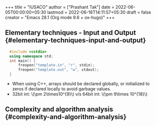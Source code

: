 +++
title = "IUSACO"
author = ["Prashant Tak"]
date = 2022-06-05T00:00:00+05:30
lastmod = 2022-06-16T14:11:57+05:30
draft = false
creator = "Emacs 28.1 (Org mode 9.6 + ox-hugo)"
+++

## Elementary techniques - Input and Output {#elementary-techniques-input-and-output}

```c++
  #include <cstdio>
  using namespace std;
  int main() {
      freopen("template.in", "r", stdin);
      freopen("template.out", "w", stdout);
  }
```

-   When using C++, arrays should be declared globally, or initialized to zeros if declared locally to avoid garbage values.
-   32bit int: \\(\pm 2\times10^{9}\\) v/s 64bit int: \\(\pm 9\times 10^{18}\\)


## Complexity and algorithm analysis {#complexity-and-algorithm-analysis}
